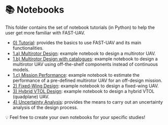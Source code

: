 📚 Notebooks
==================

This folder contains the set of notebook tutorials (in Python) to help the user get more familiar with FAST-UAV.
* [0) Tutorial](00_Tutorial.ipynb): provides the basics to use FAST-UAV and its main functionalities.
* [1.a) Multirotor Design](01_Multirotor_Design.ipynb): example notebook to design a multirotor UAV.
* [1.b) Multirotor Design with catalogues](01b_Multirotor_Design.ipynb): example notebook to design a multirotor UAV using off-the-shelf components instead of continuous models.
* [1.c) Mission Performance](02_Mission_performance.ipynb): example notebook to estimate the performance of a pre-defined multirotor UAV for an off-design mission.
* [2) Fixed-Wing Design](11_FixedWing_Design.ipynb): example notebook to design a fixed-wing UAV.
* [3) Hybrid VTOL Design](21_HybridVTOL_Design.ipynb): example notebook to design a hybrid VTOL (quadplane) UAV.
* [4) Uncertainty Analysis](03_Uncertainty_analysis.ipynb): provides the means to carry out an uncertainty analysis of the design process.

💡 Feel free to create your own notebooks for your specific studies!